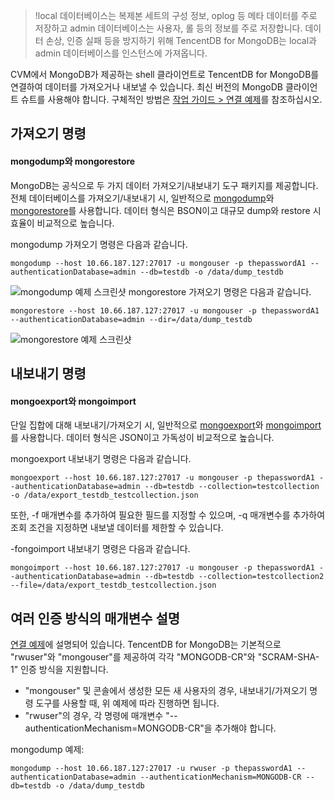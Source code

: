 >!local 데이터베이스는 복제본 세트의 구성 정보, oplog 등 메타 데이터를 주로 저장하고 admin 데이터베이스는 사용자, 롤 등의 정보를 주로 저장합니다. 데이터 손상, 인증 실패 등을 방지하기 위해 TencentDB for MongoDB는 local과 admin 데이터베이스를 인스턴스에 가져옵니다.

CVM에서 MongoDB가 제공하는 shell 클라이언트로 TencentDB for MongoDB를 연결하여 데이터를 가져오거나 내보낼 수 있습니다. 최신 버전의 MongoDB 클라이언트 슈트를 사용해야 합니다. 구체적인 방법은 [작업 가이드 > 연결 예제](https://cloud.tencent.com/document/product/240/3563)를 참조하십시오.

## 가져오기 명령
#### mongodump와 mongorestore

MongoDB는 공식으로 두 가지 데이터 가져오기/내보내기 도구 패키지를 제공합니다. 전체 데이터베이스를 가져오기/내보내기 시, 일반적으로 [mongodump](https://docs.mongodb.com/manual/reference/program/mongodump/)와 [mongorestore](https://docs.mongodb.com/manual/reference/program/mongorestore/)를 사용합니다. 데이터 형식은 BSON이고 대규모 dump와 restore 시 효율이 비교적으로 높습니다.

mongodump 가져오기 명령은 다음과 같습니다.
```
mongodump --host 10.66.187.127:27017 -u mongouser -p thepasswordA1 --authenticationDatabase=admin --db=testdb -o /data/dump_testdb
```

![mongodump 예제 스크린샷](https://mc.qcloudimg.com/static/img/4071cfd5d9b54c720349f41fc2e07b0c/dump_default.png)
mongorestore 가져오기 명령은 다음과 같습니다.
```
mongorestore --host 10.66.187.127:27017 -u mongouser -p thepasswordA1 --authenticationDatabase=admin --dir=/data/dump_testdb
```

![mongorestore 예제 스크린샷](https://mc.qcloudimg.com/static/img/335dbef8f11a5417e42740472df1a5b8/restore_default.png)

## 내보내기 명령
#### mongoexport와 mongoimport

단일 집합에 대해 내보내기/가져오기 시, 일반적으로 [mongoexport](https://docs.mongodb.com/manual/reference/program/mongoexport/)와 [mongoimport](https://docs.mongodb.com/manual/reference/program/mongoimport/)를 사용합니다. 데이터 형식은 JSON이고 가독성이 비교적으로 높습니다.

mongoexport 내보내기 명령은 다음과 같습니다.

```
mongoexport --host 10.66.187.127:27017 -u mongouser -p thepasswordA1 --authenticationDatabase=admin --db=testdb --collection=testcollection -o /data/export_testdb_testcollection.json
```

또한, -f 매개변수를 추가하여 필요한 필드를 지정할 수 있으며, -q 매개변수를 추가하여 조회 조건을 지정하면 내보낼 데이터를 제한할 수 있습니다.

-fongoimport 내보내기 명령은 다음과 같습니다.

```
mongoimport --host 10.66.187.127:27017 -u mongouser -p thepasswordA1 --authenticationDatabase=admin --db=testdb --collection=testcollection2 --file=/data/export_testdb_testcollection.json
```

## 여러 인증 방식의 매개변수 설명

[연결 예제](https://cloud.tencent.com/doc/product/240/3563)에 설명되어 있습니다. TencentDB for MongoDB는 기본적으로 "rwuser"와 "mongouser"를 제공하여 각각 "MONGODB-CR"와 "SCRAM-SHA-1" 인증 방식을 지원합니다.
- "mongouser" 및 콘솔에서 생성한 모든 새 사용자의 경우, 내보내기/가져오기 명령 도구를 사용할 때, 위 예제에 따라 진행하면 됩니다.
- "rwuser"의 경우, 각 명령에 매개변수 "--authenticationMechanism=MONGODB-CR"을 추가해야 합니다.

mongodump 예제:
```
mongodump --host 10.66.187.127:27017 -u rwuser -p thepasswordA1 --authenticationDatabase=admin --authenticationMechanism=MONGODB-CR --db=testdb -o /data/dump_testdb
```
